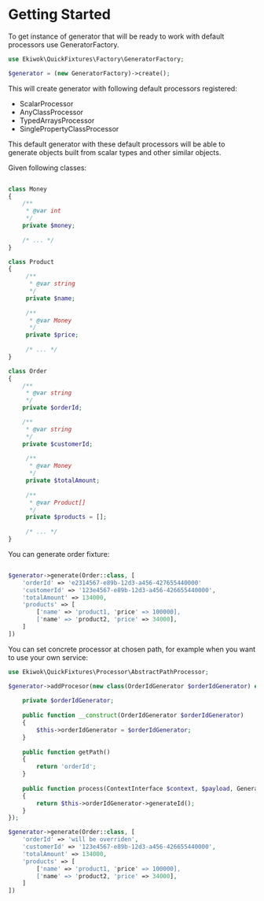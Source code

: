 # Getting Started

To get instance of generator that will be ready to work with default processors use GeneratorFactory.

```php
use Ekiwok\QuickFixtures\Factory\GeneratorFactory;

$generator = (new GeneratorFactory)->create();
```

This will create generator with following default processors registered:

- ScalarProcessor
- AnyClassProcessor
- TypedArraysProcessor
- SinglePropertyClassProcessor

This default generator with these default processors will be able to 
generate objects built from scalar types and other similar objects.

Given following classes:

```php

class Money
{
    /**
     * @var int
     */
    private $money;
    
    /* ... */
}

class Product
{
     /**
      * @var string
      */
     private $name;
     
     /**
      * @var Money
      */
     private $price;
     
     /* ... */
}

class Order
{
    /**
     * @var string
     */
    private $orderId;

    /**
     * @var string
     */
    private $customerId;
    
     /**
      * @var Money
      */
     private $totalAmount;
     
     /**
      * @var Product[]
      */
     private $products = [];
     
     /* ... */
}

```

You can generate order fixture:

```php

$generator->generate(Order::class, [
    'orderId' => 'e2314567-e89b-12d3-a456-427655440000'
    'customerId' => '123e4567-e89b-12d3-a456-426655440000',
    'totalAmount' => 134000,
    'products' => [
        ['name' => 'product1, 'price' => 100000],
        ['name' => 'product2, 'price' => 34000],
    ]
])

```

You can set concrete processor at chosen path, for example when you want to use your own service:
 
```php
use Ekiwok\QuickFixtures\Processor\AbstractPathProcessor;

$generator->addProcesor(new class(OrderIdGenerator $orderIdGenerator) extends AbstractPathProcessor{
    
    private $orderIdGenerator;
    
    public function __construct(OrderIdGenerator $orderIdGenerator)
    {
        $this->orderIdGenerator = $orderIdGenerator;
    }
    
    public function getPath()
    {
        return 'orderId';
    }
    
    public function process(ContextInterface $context, $payload, GeneratorInterface $generator)
    {
        return $this->orderIdGenerator->generateId();
    }
});

$generator->generate(Order::class, [
    'orderId' => 'will be overriden',
    'customerId' => '123e4567-e89b-12d3-a456-426655440000',
    'totalAmount' => 134000,
    'products' => [
        ['name' => 'product1, 'price' => 100000],
        ['name' => 'product2, 'price' => 34000],
    ]
])
```
